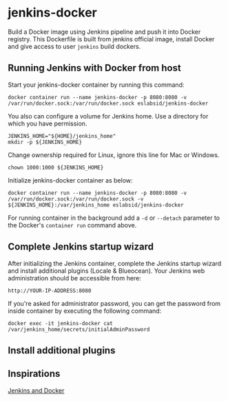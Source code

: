 # jenkins-docker

Build a Docker image using Jenkins pipeline and push it into Docker registry. This Dockerfile is built from jenkins official image, install Docker and give access to user ```jenkins``` build dockers.

## Running Jenkins with Docker from host

Start your jenkins-docker container by running this command:

```
docker container run --name jenkins-docker -p 8080:8080 -v /var/run/docker.sock:/var/run/docker.sock eslabsid/jenkins-docker
```

You also can configure a volume for Jenkins home. Use a directory for which you have permission.

```
JENKINS_HOME="${HOME}/jenkins_home"
mkdir -p ${JENKINS_HOME}
```

Change ownership required for Linux, ignore this line for Mac or Windows.

```
chown 1000:1000 ${JENKINS_HOME}
```

Initialize jenkins-docker container as below:

```
docker container run --name jenkins-docker -p 8080:8080 -v /var/run/docker.sock:/var/run/docker.sock -v ${JENKINS_HOME}:/var/jenkins_home eslabsid/jenkins-docker
```

For running container in the background add a ```-d``` or ```--detach``` parameter to the Docker's ```container run``` command above.

## Complete Jenkins startup wizard

After initializing the Jenkins container, complete the Jenkins startup wizard and install additional plugins (Locale & Blueocean). Your Jenkins web administration should be accessible from here:

```
http://YOUR-IP-ADDRESS:8080
```

If you're asked for administrator password, you can get the password from inside container by executing the following command:

```
docker exec -it jenkins-docker cat /var/jenkins_home/secrets/initialAdminPassword
```

## Install additional plugins



## Inspirations
[Jenkins and Docker](https://www.edureka.co/community/55640/jenkins-docker-docker-image-jenkins-pipeline-docker-registry)

